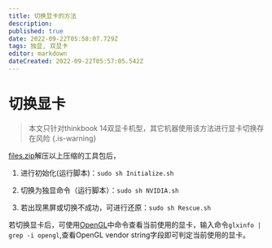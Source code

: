 ```yaml
---
title: 切换显卡的方法
description: 
published: true
date: 2022-09-22T05:58:07.729Z
tags: 独显, 双显卡
editor: markdown
dateCreated: 2022-09-22T05:57:05.542Z
---
```


# 切换显卡
> 本文只针对thinkbook 14双显卡机型，其它机器使用该方法进行显卡切换存在风险
{.is-warning}

[files.zip](/for_trans/切换显卡/files.zip)解压以上压缩的工具包后，

1. 进行初始化(运行脚本)：`sudo sh Initialize.sh`

2. 切换为独显命令（运行脚本）：`sudo sh NVIDIA.sh`

3. 若出现黑屏或切换不成功，可进行还原：`sudo sh Rescue.sh`

若切换显卡后，可使用[OpenGL](/zh/测试/OpenGL)中命令查看当前使用的显卡，输入命令`glxinfo | grep -i opengl`,查看OpenGL vendor string字段即可判定当前使用的显卡。